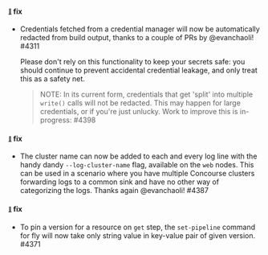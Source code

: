 #### <sub><sup><a name="note-cred-redacting" href="#note-cred-redacting">:link:</a></sup></sub> fix

* Credentials fetched from a credential manager will now be automatically redacted from build output, thanks to a couple of PRs by @evanchaoli! #4311

  Please don't rely on this functionality to keep your secrets safe: you should continue to prevent accidental credential leakage, and only treat this as a safety net.

  > NOTE: In its current form, credentials that get 'split' into multiple `write()` calls will not be redacted. This may happen for large credentials, or if you're just unlucky. Work to improve this is in-progress: #4398

#### <sub><sup><a name="note-cluster-log" href="#note-cluster-log">:link:</a></sup></sub> fix

* The cluster name can now be added to each and every log line with the handy dandy `--log-cluster-name` flag, available on the `web` nodes. This can be used in a scenario where you have multiple Concourse clusters forwarding logs to a common sink and have no other way of categorizing the logs. Thanks again @evanchaoli! #4387

#### <sub><sup><a name="note-version-string" href="#note-version-string">:link:</a></sup></sub> fix

* To pin a version for a resource on `get` step, the `set-pipeline` command for fly will now take only string value in key-value pair of given version. #4371
